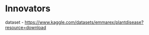# Innovators                                                 
dataset - https://www.kaggle.com/datasets/emmarex/plantdisease?resource=download   







